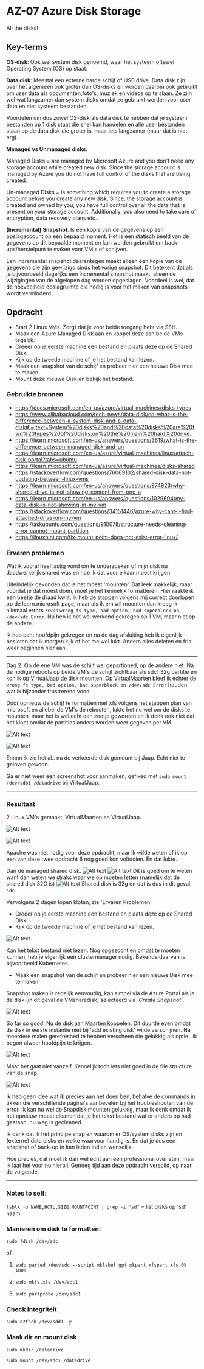 # AZ-07 Azure Disk Storage
All the disks!

## Key-terms
**OS-disk**: Ook wel system disk genoemd, waar het systeem oftewel Operating System (OS) op staat.

**Data disk**: Meestal een externe harde schijf of USB drive. Data disk zijn over het algemeen ook groter dan OS-disks en worden daarom ook gebruikt om user data als documenten,foto's, muziek en videos op te slaan. Ze zijn wel wat langzamer dan system disks omdat ze gebruikt worden voor user data en niet systeem bestanden. 

Voordelen om dus zowel OS-disk als data disk te hebben dat je systeem bestanden op 1 disk staat die snel kan handelen en alle user bestanden staan op de data disk die groter is, maar iets langzamer (maar dat is niet erg). 

**Managed vs Unmanaged disks**:

Managed Disks = are managed by Microsoft Azure and you don't need any storage account while created new disk. Since the storage account is managed by Azure you do not have full control of the disks that are being created.

Un-managed Disks = is something which requires you to create a storage account before you create any new disk. Since, the storage account is created and owned by you, you have full control over all the data that is present on your storage account. Additionally, you also need to take care of encryption, data recovery plans etc.


**(Incremental) Snapshot**:
Is een kopie van de gegevens op een opslagaccount op een bepaald moment. Het is een statisch beeld van de gegevens op dit bepaalde moment en kan worden gebruikt om back-ups/herstelpunt te maken voor VM's of schijven.

Een incremental snapshot daarentegen maakt alleen een kopie van de gegevens die zijn gewijzigd sinds het vorige snapshot. Dit betekent dat als je bijvoorbeeld dagelijks een incremental snapshot maakt, alleen de wijzigingen van de afgelopen dag worden opgeslagen. Voordeel is wel, dat de hoeveelheid opslagruimte die nodig is voor het maken van snapshots, wordt verminderd.


## Opdracht
- Start 2 Linux VMs. Zorgt dat je voor beide toegang hebt via SSH.
- Maak een Azure Managed Disk aan en koppel deze aan beide VMs tegelijk.
- Creëer op je eerste machine een bestand en plaats deze op de Shared Disk.
- Kijk op de tweede machine of je het bestand kan lezen.
- Maak een snapshot van de schijf en probeer hier een nieuwe Disk mee te maken
- Mount deze nieuwe Disk en bekijk het bestand. 



### Gebruikte bronnen
- https://docs.microsoft.com/en-us/azure/virtual-machines/disks-types
- https://www.alibabacloud.com/tech-news/data-disk/cd-what-is-the-difference-between-a-system-disk-and-a-data-disk#:~:text=System%20disks%20and%20data%20disks%20are%20two%20types%20of%20disks,on%20the%20main%20hard%20drive.
- https://learn.microsoft.com/en-us/answers/questions/3619/what-is-the-difference-between-managed-disk-and-un
- https://learn.microsoft.com/en-us/azure/virtual-machines/linux/attach-disk-portal?tabs=ubuntu
- https://learn.microsoft.com/en-us/azure/virtual-machines/disks-shared
- https://stackoverflow.com/questions/76069102/shared-disk-data-not-updating-between-linux-vms
- https://learn.microsoft.com/en-us/answers/questions/874923/why-shared-drive-is-not-showing-content-from-one-a
- https://learn.microsoft.com/en-us/answers/questions/1029604/my-data-disk-is-not-showing-in-my-vm
- https://stackoverflow.com/questions/34151446/azure-why-cant-i-find-attached-drive-on-my-vm
- https://askubuntu.com/questions/910078/structure-needs-cleaning-error-cannot-mount-partition
- https://linuxhint.com/fix-mount-point-does-not-exist-error-linux/



### Ervaren problemen
Wat ik vooral heel lastig vond om te onderzoeken of mijn disk nu daadwerkelijk shared was en hoe ik dat voor elkaar moest krijgen. 

Uiteindelijk gevonden dat je het moest 'mounten'. Dat leek makkelijk, maar voordat je dat moest doen, moet je het kennelijk formatteren. Hier raakte ik een beetje de draad kwijt. Ik heb de stappen volgens mij correct doorlopen op de learn.microsoft page, maar als ik em wil mounten dan kreeg ik allemaal errors zoals `wrong fs type, bad option, bad superblock on /dev/sdc Error`. Nu heb ik het wel werkend gekregen op 1 VM, maar niet op de andere. 

Ik heb echt hoofdpijn gekregen en na de dag afsluiting heb ik eigenlijk besloten dat ik morgen kijk of het me wel lukt. Anders alles deleten en fris weer beginnen hier aan. 

___
Dag 2. Op de ene VM was de schijf wel gepartioned, op de andere niet. Na de nodige reboots op beide VM's de schijf zichtbaar als sdc1 32g partitie en kon ik op VirtualJaap de disk mounten. Op VirtualMaarten bleef ik echter de `wrong fs type, bad option, bad superblock on /dev/sdc Error` houden wat ik bijzonder frustrerend vond. 

Door opnieuw de schijf te formatten met xfs volgens het stappen plan van microsoft en allebei de VM's de rebooten, lukte het nu wel om de disks te mounten, maar het is wel echt een zootje geworden en ik denk ook niet dat het klopt omdat de partities anders worden weer gegeven per VM. 

![Alt text](../00_includes/AZ-07_mount_jaap.png)

![Alt text](../00_includes/AZ-07_mount_maarten.png)

Ennnn ik zie het al.. nu de verkeerde disk gemount bij Jaap. Echt niet te geloven gewoon. 

Ga er niet weer een screenshot voor aanmaken, gefixed met 
`sudo mount /dev/sdb1 /datadrive` bij VirtualJaap. 

___

### Resultaat
2 Linux VM's gemaakt. VirtualMaarten en VirtualJaap. 

![Alt text](../00_includes/AZ-07_virtualMaarten.png)

![Alt text](../00_includes/AZ-07_virtual_jaap.png)

Apache was niet nodig voor deze opdracht, maar ik wilde weten of ik op een van deze twee opdracht 6 nog goed kon voltooien. En dat lukte. 

 
 Dan de managed shared disk. 
![Alt text](../00_includes/AZ-07_shared-disk-I-think.png)
![Alt text](../00_includes/AZ-07-size-matters.png)
Dit is goed om te weten want dan weten we straks waar we op moeten letten (namelijk dat de shared disk 32G is)
![Alt text](../00_includes/AZ-07-vind-shared-disk.png)
Shared disk is 32g en dat is dus in dit geval `sdc`. 


Vervolgens 2 dagen lopen kloten, zie 'Ervaren Problemen'.

- Creëer op je eerste machine een bestand en plaats deze op de Shared Disk.
- Kijk op de tweede machine of je het bestand kan lezen.

![Alt text](../00_includes/AZ-07_wel_bestand_geen_zicht.png)

Kan het tekst bestand niet lezen. Nog opgezocht en omdat te moeten kunnen, heb je eigenlijk een clustermanager nodig. Bekende daarvan is bijvoorbeeld Kubernetes. 

- Maak een snapshot van de schijf en probeer hier een nieuwe Disk mee te maken

Snapshot maken is redelijk eenvoudig, kan simpel via de Azure Portal als je de disk (in dit geval de VMsharedisk) selecteerd via *'Create Snapshot'*. 

![Alt text](../00_includes/AZ-07_snapsjoerd.png)

So far so good. Nu de disk aan Maarten koppelen. Dit duurde even omdat de disk in eerste instantie niet bij 'add existing disk' wilde verschijnen. Na meerdere malen gerefreshed te hebben verscheen die gelukkig als optie.. ik begon alweer hoofdpijn te krijgen. 

![Alt text](../00_includes/AZ-07_gaat_niet_zomaar.png)

Maar het gaat niet vanzelf. Kennelijk toch iets niet goed in de file structure van de snap. 

![Alt text](../00_includes/AZ-07-noformat.png)

Ik heb geen idee wat ik precies aan het doen ben, behalve de commands in tikken die verschillende pagina's aanbevelen bij het troubleshooten van de error. Ik kan nu wel de Snapdisk mounten gelukkig, maar ik denk omdat ik het opnieuw moest cleanen dat je het tekst bestand wat er anders op had gestaan, nu weg is gecleaned. 

Ik denk dat ik het principe snap en waarom er OS/system disks zijn en (externe) data disks en welke waarvoor handig is. En dat je dus een snapshot of back-up in kan laden indien wenselijk. 

Hoe precies, dat moet ik dan wel echt aan een professional overlaten, maar ik laat het voor nu hierbij. Genoeg tijd aan deze opdracht verspild, op naar de volgende. 





___

### Notes to self:

`lsblk -o NAME,HCTL,SIZE,MOUNTPOINT | grep -i "sd"` = list disks op 'sd' naam

### Manieren om disk te formatten:
`sudo fdisk /dev/sdc`

of

1. `sudo parted /dev/sdc --script mklabel gpt mkpart xfspart xfs 0% 100%`

2. `sudo mkfs.xfs /dev/sdc1`

3. `sudo partprobe /dev/sdc1`

### Check integriteit
`sudo e2fsck /dev/sdd1 -y`

### Maak dir en mount disk
`sudo mkdir /datadrive`

`sudo mount /dev/sdc1 /datadrive`

